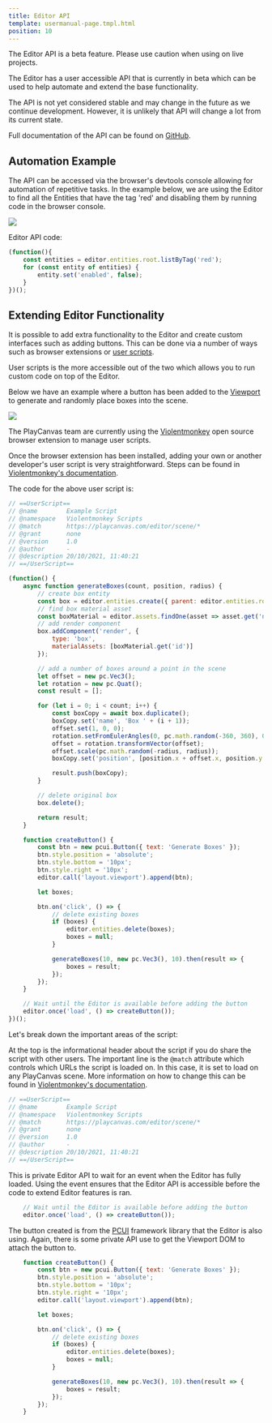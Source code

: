 ```yaml
---
title: Editor API
template: usermanual-page.tmpl.html
position: 10
---
```


<div class="alert alert-info">
The Editor API is a beta feature. Please use caution when using on live projects.
</div>

The Editor has a user accessible API that is currently in beta which can be used to help automate and extend the base functionality.

The API is not yet considered stable and may change in the future as we continue development. However, it is unlikely that API will change a lot from its current state.

Full documentation of the API can be found on [GitHub][github-api].

## Automation Example

The API can be accessed via the browser's devtools console allowing for automation of repetitive tasks. In the example below, we are using the Editor to find all the Entities that have the tag 'red' and disabling them by running code in the browser console.

![][disable-red-boxes-gif]

Editor API code:

```javascript
(function(){
    const entities = editor.entities.root.listByTag('red');
    for (const entity of entities) {
        entity.set('enabled', false);
    }
})();
```

## Extending Editor Functionality

It is possible to add extra functionality to the Editor and create custom interfaces such as adding buttons. This can be done via a number of ways such as browser extensions or [user scripts][user-scripts].

User scripts is the more accessible out of the two which allows you to run custom code on top of the Editor.

Below we have an example where a button has been added to the [Viewport][viewport] to generate and randomly place boxes into the scene.

![][generate-boxes-gif]

The PlayCanvas team are currently using the [Violentmonkey][violentmonkey] open source browser extension to manage user scripts.

Once the browser extension has been installed, adding your own or another developer's user script is very straightforward. Steps can be found in [Violentmonkey's documentation][violentmonkey-docs].

The code for the above user script is:

```javascript
// ==UserScript==
// @name        Example Script
// @namespace   Violentmonkey Scripts
// @match       https://playcanvas.com/editor/scene/*
// @grant       none
// @version     1.0
// @author      -
// @description 20/10/2021, 11:40:21
// ==/UserScript==

(function() {
    async function generateBoxes(count, position, radius) {
        // create box entity
        const box = editor.entities.create({ parent: editor.entities.root });
        // find box material asset
        const boxMaterial = editor.assets.findOne(asset => asset.get('name') === 'boxMaterial');
        // add render component
        box.addComponent('render', {
            type: 'box',
            materialAssets: [boxMaterial.get('id')]
        });

        // add a number of boxes around a point in the scene
        let offset = new pc.Vec3();
        let rotation = new pc.Quat();
        const result = [];

        for (let i = 0; i < count; i++) {
            const boxCopy = await box.duplicate();
            boxCopy.set('name', 'Box ' + (i + 1));
            offset.set(1, 0, 0);
            rotation.setFromEulerAngles(0, pc.math.random(-360, 360), 0);
            offset = rotation.transformVector(offset);
            offset.scale(pc.math.random(-radius, radius));
            boxCopy.set('position', [position.x + offset.x, position.y + offset.y, position.z + offset.z]);

            result.push(boxCopy);
        }

        // delete original box
        box.delete();

        return result;
    }

    function createButton() {
        const btn = new pcui.Button({ text: 'Generate Boxes' });
        btn.style.position = 'absolute';
        btn.style.bottom = '10px';
        btn.style.right = '10px';
        editor.call('layout.viewport').append(btn);

        let boxes;

        btn.on('click', () => {
            // delete existing boxes
            if (boxes) {
                editor.entities.delete(boxes);
                boxes = null;
            }

            generateBoxes(10, new pc.Vec3(), 10).then(result => {
                boxes = result;
            });
        });
    }

    // Wait until the Editor is available before adding the button
    editor.once('load', () => createButton());
})();
```

Let's break down the important areas of the script:

At the top is the informational header about the script if you do share the script with other users. The important line is the `@match` attribute which controls which URLs the script is loaded on. In this case, it is set to load on any PlayCanvas scene. More information on how to change this can be found in [Violentmonkey's documentation][violentmonkey-matching].

```javascript
// ==UserScript==
// @name        Example Script
// @namespace   Violentmonkey Scripts
// @match       https://playcanvas.com/editor/scene/*
// @grant       none
// @version     1.0
// @author      -
// @description 20/10/2021, 11:40:21
// ==/UserScript==
```

This is private Editor API to wait for an event when the Editor has fully loaded. Using the event ensures that the Editor API is accessible before the code to extend Editor features is ran.

```javascript
    // Wait until the Editor is available before adding the button
    editor.once('load', () => createButton());
```

The button created is from the [PCUI][pcui] framework library that the Editor is also using. Again, there is some private API use to get the Viewport DOM to attach the button to.

```javascript
    function createButton() {
        const btn = new pcui.Button({ text: 'Generate Boxes' });
        btn.style.position = 'absolute';
        btn.style.bottom = '10px';
        btn.style.right = '10px';
        editor.call('layout.viewport').append(btn);

        let boxes;

        btn.on('click', () => {
            // delete existing boxes
            if (boxes) {
                editor.entities.delete(boxes);
                boxes = null;
            }

            generateBoxes(10, new pc.Vec3(), 10).then(result => {
                boxes = result;
            });
        });
    }
```

[disable-red-boxes-gif]: /images/user-manual/editor/editor-api/disable-red-boxes.gif
[github-api]: https://github.com/playcanvas/editor-api/blob/master/docs/modules.md#playcanvas-editor-api
[user-scripts]: https://en.wikipedia.org/wiki/Userscript
[viewport]: /user-manual/designer/viewport
[violentmonkey]: https://violentmonkey.github.io/
[violentmonkey-docs]: https://violentmonkey.github.io/guide/creating-a-userscript/
[violentmonkey-matching]: https://violentmonkey.github.io/api/matching/
[generate-boxes-gif]: /images/user-manual/editor/editor-api/generate-random-boxes.gif
[pcui]: https://github.com/playcanvas/pcui
